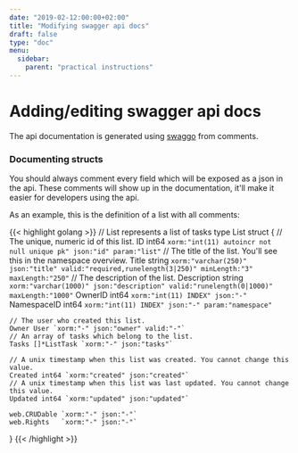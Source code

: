 ```yaml
---
date: "2019-02-12:00:00+02:00"
title: "Modifying swagger api docs"
draft: false
type: "doc"
menu:
  sidebar:
    parent: "practical instructions"
---
```


# Adding/editing swagger api docs

The api documentation is generated using [swaggo](https://github.com/swaggo/swag) from comments.

### Documenting structs

You should always comment every field which will be exposed as a json in the api.
These comments will show up in the documentation, it'll make it easier for developers using the api.

As an example, this is the definition of a list with all comments:

{{< highlight golang >}}
// List represents a list of tasks
type List struct {
	// The unique, numeric id of this list.
	ID int64 `xorm:"int(11) autoincr not null unique pk" json:"id" param:"list"`
	// The title of the list. You'll see this in the namespace overview.
	Title string `xorm:"varchar(250)" json:"title" valid:"required,runelength(3|250)" minLength:"3" maxLength:"250"`
	// The description of the list.
	Description string `xorm:"varchar(1000)" json:"description" valid:"runelength(0|1000)" maxLength:"1000"`
	OwnerID     int64  `xorm:"int(11) INDEX" json:"-"`
	NamespaceID int64  `xorm:"int(11) INDEX" json:"-" param:"namespace"`

	// The user who created this list.
	Owner User `xorm:"-" json:"owner" valid:"-"`
	// An array of tasks which belong to the list.
	Tasks []*ListTask `xorm:"-" json:"tasks"`

	// A unix timestamp when this list was created. You cannot change this value.
	Created int64 `xorm:"created" json:"created"`
	// A unix timestamp when this list was last updated. You cannot change this value.
	Updated int64 `xorm:"updated" json:"updated"`

	web.CRUDable `xorm:"-" json:"-"`
	web.Rights   `xorm:"-" json:"-"`
}
{{< /highlight >}}
